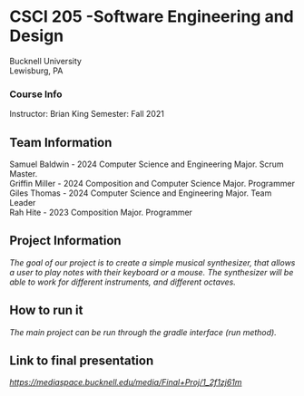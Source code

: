 # CSCI 205 -Software Engineering and Design
Bucknell University  
Lewisburg, PA
### Course Info
Instructor: Brian King
Semester: Fall 2021
## Team Information
Samuel Baldwin - 2024 Computer Science and Engineering Major. Scrum Master.\
Griffin Miller - 2024 Composition and Computer Science Major. Programmer\
Giles Thomas - 2024 Computer Science and Engineering Major. Team Leader\
Rah Hite - 2023 Composition Major. Programmer
## Project Information
*The goal of our project is to create a simple musical synthesizer, that allows a user to play notes with their keyboard or a mouse. The synthesizer will be able to work for different instruments, and different octaves.*
## How to run it
*The main project can be run through the gradle interface (run method).*
## Link to final presentation
*https://mediaspace.bucknell.edu/media/Final+Proj/1_2f1zj61m*